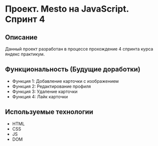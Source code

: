 # Проект. Mesto на JavaScript. Спринт 4

## Описание
Данный проект разработан в процессе прохождение 4 спринта курса яндекс практикум.

## Функциональность (Будущие доработки)
- Функция 1: Добавление карточки с изображением
- Функция 2: Редактирование профиля
- Функция 3: Удаление карточки
- Функция 4: Лайк карточки

## Используемые технологии
- HTML
- CSS
- JS
- DOM